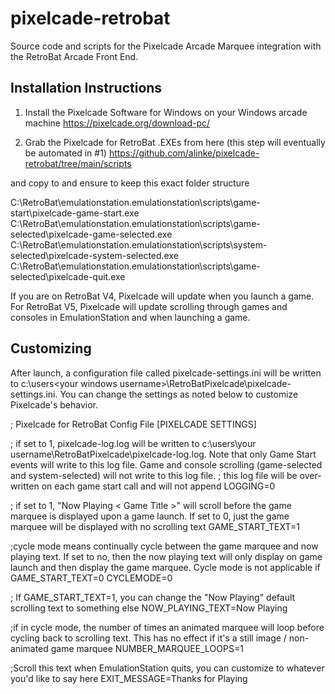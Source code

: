 # pixelcade-retrobat
Source code and scripts for the Pixelcade Arcade Marquee integration with the RetroBat Arcade Front End.

## Installation Instructions

1. Install the Pixelcade Software for Windows on your Windows arcade machine https://pixelcade.org/download-pc/

2. Grab the Pixelcade for RetroBat .EXEs from here (this step will eventually be automated in #1)
https://github.com/alinke/pixelcade-retrobat/tree/main/scripts

and copy to and ensure to keep this exact folder structure

C:\RetroBat\emulationstation\.emulationstation\scripts\game-start\pixelcade-game-start.exe
C:\RetroBat\emulationstation\.emulationstation\scripts\game-selected\pixelcade-game-selected.exe
C:\RetroBat\emulationstation\.emulationstation\scripts\system-selected\pixelcade-system-selected.exe
C:\RetroBat\emulationstation\.emulationstation\scripts\game-selected\pixelcade-quit.exe

If you are on RetroBat V4, Pixelcade will update when you launch a game. For RetroBat V5, Pixelcade will update scrolling through games and consoles in EmulationStation and when launching a game.

## Customizing

After launch, a configuration file called pixelcade-settings.ini will be written to c:\users\<your windows username>\RetroBatPixelcade\pixelcade-settings.ini. You can change the settings as noted below to customize Pixelcade's behavior.

; Pixelcade for RetroBat Config File
[PIXELCADE SETTINGS]

; if set to 1, pixelcade-log.log will be written to c:\users\your username\RetroBatPixelcade\pixelcade-log.log. Note that only Game Start events will write to this log file. Game and console scrolling (game-selected and system-selected) will not write to this log file.
; this log file will be over-written on each game start call and will not append
LOGGING=0

; if set to 1, "Now Playing < Game Title >" will scroll before the game marquee is displayed upon a game launch. If set to 0, just the game marquee will be displayed with no scrolling text
GAME_START_TEXT=1

;cycle mode means continually cycle between the game marquee and now playing text. If set to no, then the now playing text will only display on game launch and then display the game marquee. Cycle mode is not applicable if GAME_START_TEXT=0
CYCLEMODE=0

; If GAME_START_TEXT=1, you can change the "Now Playing" default scrolling text to something else
NOW_PLAYING_TEXT=Now Playing

;if in cycle mode, the number of times an animated marquee will loop before cycling back to scrolling text. This has no effect if it's a still image / non-animated game marquee
NUMBER_MARQUEE_LOOPS=1

;Scroll this text when EmulationStation quits, you can customize to whatever you'd like to say here
EXIT_MESSAGE=Thanks for Playing
